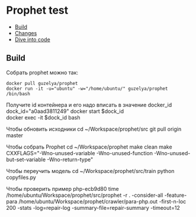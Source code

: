 # Prophet test

- [Build](#build)
- [Changes](#changes)
- [Dive into code](#dive-into-code)

## Build

Собрать prophet можно так:

    docker pull guzelya/prophet
    docker run -it -u="ubuntu" -w="/home/ubuntu/" guzelya/prophet /bin/bash 

Получите id контейнера и его надо вписать в значение docker_id
    dock_id="a0aad3811249"
    docker start $dock_id  
    docker exec -it  $dock_id  bash

Чтобы обновить исходники
     cd ~/Workspace/prophet/src
     git pull origin master

Чтобы собрать Prophet
     cd ~/Workspace/prophet
     make clean
     make CXXFLAGS="-Wno-unused-variable -Wno-unused-function -Wno-unused-but-set-variable -Wno-return-type"

Чтобы переучить модель
      cd ~/Workspace/prophet/src/train
      python copyfiles.py 

Чтобы проверить пример php-ecb9d80
      time /home/ubuntu/Workspace/prophet/src/prophet -r .  -consider-all -feature-para /home/ubuntu/Workspace/prophet/crawler/para-php.out -first-n-loc 200 -stats -log=repair-log -summary-file=repair-summary -timeout=12

